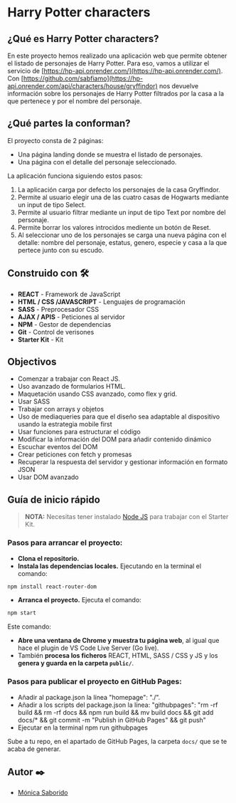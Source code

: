 # **Harry Potter characters**

## ¿Qué es Harry Potter characters?

En este proyecto hemos realizado una aplicación web que permite obtener el listado de personajes de Harry Potter. Para eso, vamos a utilizar el servicio de [https://hp-api.onrender.com/](https://hp-api.onrender.com/). Con [https://github.com/sabfiamo](https://hp-api.onrender.com/api/characters/house/gryffindor) nos devuelve información sobre los personajes de
Harry Potter filtrados por la casa a la que pertenece y por el nombre del personaje.

## **¿Qué partes la conforman?**

El proyecto consta de 2 páginas:

- Una página landing donde se muestra el listado de personajes.
- Una página con el detalle del personaje seleccionado.

La aplicación funciona siguiendo estos pasos:

1. La aplicación carga por defecto los personajes de la casa Gryffindor.
1. Permite al usuario elegir una de las cuatro casas de Hogwarts mediante un input de tipo Select.
1. Permite al usuario filtrar mediante un input de tipo Text por nombre del personaje.
1. Permite borrar los valores introcidos mediente un botón de Reset.
1. Al seleccionar uno de los personajes se carga una nueva página con el detalle: nombre del personaje, estatus, genero, especie y casa a la que pertece junto con su escudo.

## Construido con 🛠️

- **REACT** - Framework de JavaScript
- **HTML / CSS /JAVASCRIPT** - Lenguajes de programación
- **SASS** - Preprocesador CSS
- **AJAX / APIS** - Peticiones al servidor
- **NPM** - Gestor de dependencias
- **Git** - Control de verisones
- **Starter Kit** - Kit

## Objectivos

- Comenzar a trabajar con React JS.
- Uso avanzado de formularios HTML.
- Maquetación usando CSS avanzado, como flex y grid.
- Usar SASS
- Trabajar con arrays y objetos
- Uso de mediaqueries para que el diseño sea adaptable al dispositivo usando la estrategia mobile first
- Usar funciones para estructurar el código
- Modificar la información del DOM para añadir contenido dinámico
- Escuchar eventos del DOM
- Crear peticiones con fetch y promesas
- Recuperar la respuesta del servidor y gestionar información en formato JSON
- Usar DOM avanzado

## Guía de inicio rápido

> **NOTA:** Necesitas tener instalado [Node JS](https://nodejs.org/) para trabajar con el Starter Kit.

### Pasos para arrancar el proyecto:

- **Clona el repositorio.**
- **Instala las dependencias locales.** Ejecutando en la terminal el comando:

```bash
npm install react-router-dom
```

- **Arranca el proyecto.** Ejecuta el comando:

```bash
npm start
```

Este comando:

- **Abre una ventana de Chrome y muestra tu página web**, al igual que hace el plugin de VS Code Live Server (Go live).
- También **procesa los ficheros** REACT, HTML, SASS / CSS y JS y los **genera y guarda en la carpeta `public/`**.

### Pasos para publicar el proyecto en GitHub Pages:

- Añadir al package.json la línea "homepage": "./".
- Añadir a los scripts del package.json la línea:
  "githubpages": "rm -rf build && rm -rf docs && npm run build && mv build docs && git add docs/\* && git commit -m \"Publish in GitHub Pages\" && git push"
- Ejecutar en la terminal npm run githubpages

Sube a tu repo, en el apartado de GitHub Pages, la carpeta `docs/` que se te acaba de generar.

## Autor ✒️

- [Mónica Saborido](https://github.com/sabfiamo)
